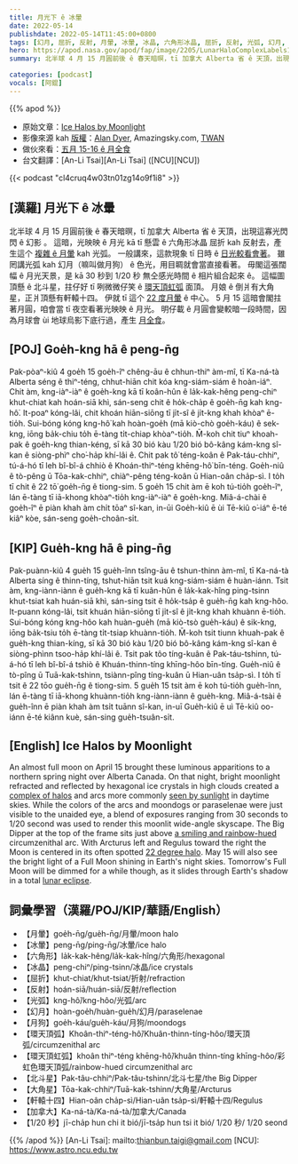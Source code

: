 ```yaml
---
title: 月光下 ê 冰暈
date: 2022-05-14
publishdate: 2022-05-14T11:45:00+0800
tags: [幻月, 屈折, 反射, 月暈, 冰暈, 冰晶, 六角形冰晶, 屈折, 反射, 光弧, 幻月, 月狗, 環天頂弧, 環天頂虹弧, 北斗星, 大角星, 軒轅十四]
hero: https://apod.nasa.gov/apod/fap/image/2205/LunarHaloComplexLabels1024.jpg
summary: 北半球 4 月 15 月圓前後 ê 春天暗暝，tī 加拿大 Alberta 省 ê 天頂，出現這寡光閃閃 ê 幻影 。

categories: [podcast]
vocals: [阿錕]
---
```


{{% apod %}}

- 原始文章：[Ice Halos by Moonlight](https://apod.nasa.gov/apod/ap220514.html)
- 影像來源 kah [版權][copyright]：[Alan Dyer](http://www.amazingsky.com/), Amazingsky.com, [TWAN](http://www.twanight.org/)
- 做伙來看：[五月 15-16 ê 月全食](https://moon.nasa.gov/news/172/what-you-need-to-know-about-the-lunar-eclipse/)
- 台文翻譯：[An-Li Tsai][An-Li Tsai] ([NCU][NCU])

{{< podcast "cl4cruq4w03tn01zg14o9f1i8" >}}

## [漢羅] 月光下 ê 冰暈
北半球 4 月 15 月圓前後 ê 春天暗暝，tī 加拿大 Alberta 省 ê 天頂，出現這寡光閃閃 ê 幻影 。
這暗，光映映 ê 月光 kā tī 懸雲 ê 六角形冰晶 屈折 kah 反射去，產生這个 [複雜 ê 月暈][complex of halos] kah 光弧。
一般講來，這款現象 tī 日時 ê [日光較看會著][seen by sunlight]。
雖罔講光弧 kah 幻月（嘛叫做月狗） ê 色光，用目睭就會當直接看著。
毋閣這張闊幅 ê 月光天景，是 kā 30 秒到 1/20 秒 無仝感光時間 ê 相片組合起來 ê。
這幅圖頂懸 ê 北斗星，拄仔好 tī 咧微微仔笑 ê [環天頂虹弧][a smiling and rainbow-hued t] 面頂。
月娘 ê 倒爿有大角星，正爿頂懸有軒轅十四。
伊就 tī 這个 [22 度月暈][22 degree halo] ê 中心。
5 月 15 這暗會閣拄著月圓，咱會當 tī 夜空看著光映映 ê 月光。
明仔載 ê 月圓會變較暗一段時間，因為月球會 ùi 地球烏影下底行過，產生 [月全食][lunar eclipse]。

## [POJ] Goe̍h-kng hā ê peng-n̄g
Pak-pòaⁿ-kiû 4 goe̍h 15 goe̍h-îⁿ chêng-āu ê chhun-thiⁿ àm-mî, tī Ka-ná-tà Alberta séng ê thiⁿ-téng, chhut-hiān chit kóa kng-siám-siám ê hoàn-iáⁿ.
Chit àm, kng-iàⁿ-iàⁿ ê goe̍h-kng kā tī koân-hûn ê la̍k-kak-hêng peng-chiⁿ khut-chiat kah hoán-siā khì, sán-seng chit ê ho̍k-cha̍p ê goe̍h-n̄g kah kng-hô͘.
It-poaⁿ kóng-lâi, chit khoán hiān-siōng tī ji̍t-sî ê ji̍t-kng khah khòaⁿ ē-tio̍h.
Sui-bóng kóng kng-hô͘ kah hoàn-goe̍h (mā kiò-chò goe̍h-káu) ê sek-kng, iōng ba̍k-chiu to̍h ē-tàng ti̍t-chiap khòaⁿ-tio̍h.
M̄-koh chit tiuⁿ khoah-pak ê goe̍h-kng thian-kéng, sī kā 30 bió kàu 1/20 bió bô-kâng kám-kng sî-kan ê siòng-phìⁿ cho͘-ha̍p khí-lâi ê.
Chit pak tô͘ téng-koân ê Pak-táu-chhiⁿ, tú-á-hó tī leh bî-bî-á chhiò ê Khoán-thiⁿ-téng khēng-hô͘ bīn-téng.
Goe̍h-niû ê tò-pêng ū Tōa-kak-chhiⁿ, chiàⁿ-pêng téng-koân ū Hian-oân cha̍p-sì.
I to̍h tī chit ê 22 tō͘ goe̍h-n̄g ê tiong-sim.
5 goe̍h 15 chit àm ē koh tú-tio̍h goe̍h-îⁿ, lán ē-tàng tī iā-khong khòaⁿ-tio̍h kng-iàⁿ-iàⁿ ê goe̍h-kng.
Miâ-á-chài ê goe̍h-îⁿ ē piàn khah àm chi̍t tōaⁿ sî-kan, in-ūi Goe̍h-kiû ē ùi Tē-kiû o͘-iáⁿ ē-té kiâⁿ kòe, sán-seng goe̍h-choân-si̍t.

## [KIP] Gue̍h-kng hā ê ping-n̄g
Pak-puànn-kiû 4 gue̍h 15 gue̍h-înn tsîng-āu ê tshun-thinn àm-mî, tī Ka-ná-tà Alberta síng ê thinn-tíng, tshut-hiān tsit kuá kng-siám-siám ê huàn-iánn.
Tsit àm, kng-iànn-iànn ê gue̍h-kng kā tī kuân-hûn ê la̍k-kak-hîng ping-tsinn khut-tsiat kah huán-siā khì, sán-sing tsit ê ho̍k-tsa̍p ê gue̍h-n̄g kah kng-hôo.
It-puann kóng-lâi, tsit khuán hiān-siōng tī ji̍t-sî ê ji̍t-kng khah khuànn ē-tio̍h.
Sui-bóng kóng kng-hôo kah huàn-gue̍h (mā kiò-tsò gue̍h-káu) ê sik-kng, iōng ba̍k-tsiu to̍h ē-tàng ti̍t-tsiap khuànn-tio̍h.
M̄-koh tsit tiunn khuah-pak ê gue̍h-kng thian-kíng, sī kā 30 bió kàu 1/20 bió bô-kâng kám-kng sî-kan ê siòng-phìnn tsoo-ha̍p khí-lâi ê.
Tsit pak tôo tíng-kuân ê Pak-táu-tshinn, tú-á-hó tī leh bî-bî-á tshiò ê Khuán-thinn-tíng khīng-hôo bīn-tíng.
Gue̍h-niû ê tò-pîng ū Tuā-kak-tshinn, tsiànn-pîng tíng-kuân ū Hian-uân tsa̍p-sì.
I to̍h tī tsit ê 22 tōo gue̍h-n̄g ê tiong-sim.
5 gue̍h 15 tsit àm ē koh tú-tio̍h gue̍h-înn, lán ē-tàng tī iā-khong khuànn-tio̍h kng-iànn-iànn ê gue̍h-kng.
Miâ-á-tsài ê gue̍h-înn ē piàn khah àm tsi̍t tuānn sî-kan, in-uī Gue̍h-kiû ē uì Tē-kiû oo-iánn ē-té kiânn kuè, sán-sing gue̍h-tsuân-si̍t.

## [English] Ice Halos by Moonlight


An almost full moon on April 15 brought these luminous apparitions to a northern spring night over Alberta Canada.
On that night, bright moonlight refracted and reflected by hexagonal ice crystals in high clouds created a [complex of halos][complex of halos] and arcs more commonly [seen by sunlight][seen by sunlight] in daytime skies.
While the colors of the arcs and moondogs or paraselenae were just visible to the unaided eye, a blend of exposures ranging from 30 seconds to 1/20 second was used to render this moonlit wide-angle skyscape.
The Big Dipper at the top of the frame sits just above [a smiling and rainbow-hued][a smiling and rainbow-hued e] circumzenithal arc.
With Arcturus left and Regulus toward the right the Moon is centered in its often spotted [22 degree halo][22 degree halo].
May 15 will also see the bright light of a Full Moon shining in Earth's night skies.
Tomorrow's Full Moon will be dimmed for a while though, as it slides through Earth's shadow in a total [lunar eclipse][lunar eclipse].

## 詞彙學習（漢羅/POJ/KIP/華語/English）
- 【月暈】goe̍h-n̄g/gue̍h-n̄g/月暈/moon halo
- 【冰暈】peng-n̄g/ping-n̄g/冰暈/ice halo
- 【六角形】la̍k-kak-hêng/la̍k-kak-hîng/六角形/hexagonal
- 【冰晶】peng-chiⁿ/ping-tsinn/冰晶/ice crystals
- 【屈折】khut-chiat/khut-tsiat/折射/refraction
- 【反射】hoán-siā/huán-siā/反射/reflection
- 【光弧】kng-hô͘/kng-hôo/光弧/arc
- 【幻月】hoàn-goe̍h/huàn-gue̍h/幻月/paraselenae
- 【月狗】goe̍h-káu/gue̍h-káu/月狗/moondogs
- 【環天頂弧】Khoân-thiⁿ-téng-hô͘/Khuân-thinn-tíng-hôo/環天頂弧/circumzenithal arc
- 【環天頂虹弧】khoân thiⁿ-téng khēng-hô͘/khuân thinn-tíng khīng-hôo/彩虹色環天頂弧/rainbow-hued circumzenithal arc
- 【北斗星】Pak-tâu-chhiⁿ/Pak-tâu-tshinn/北斗七星/the Big Dipper
- 【大角星】Tōa-kak-chhiⁿ/Tuā-kak-tshinn/大角星/Arcturus
- 【軒轅十四】Hian-oân cha̍p-sì/Hian-uân tsa̍p-sì/軒轅十四/Regulus
- 【加拿大】Ka-ná-tà/Ka-ná-tà/加拿大/Canada
- 【1/20 秒】jī-cha̍p hun chi it bió/jī-tsa̍p hun tsi it bió/ 1/20 秒/ 1/20 seond

{{% /apod %}}
[An-Li Tsai]: mailto:thianbun.taigi@gmail.com
[NCU]: https://www.astro.ncu.edu.tw

[copyright]: https://apod.nasa.gov/apod/fap/lib/about_apod.html#srapply

[complex of halos]:https://en.wikipedia.org/wiki/Atmospheric_optics#Halos
[seen by sunlight]:https://apod.nasa.gov/apod/ap181221.html
[a smiling and rainbow-hued e]:https://apod.nasa.gov/apod/ap220311.html
[a smiling and rainbow-hued t]:https://apod.nasa.gov/apod/ap220311.html
[22 degree halo]:https://apod.nasa.gov/apod/ap150403.html
[lunar eclipse]:https://solarsystem.nasa.gov/eclipses/about-eclipses/types/#otp_lunar_eclipses
